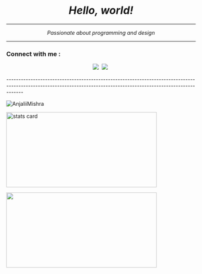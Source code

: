 <em>
  <h1 align="center">Hello, world!
</h1>
</em>

-------------------------------------------------------------------------------------------------------------------------------------------------------------------
 
</p>
<em>
<p align='center'>
  Passionate about programming and design</b> 
</p>
</em>

-------------------------------------------------------------------------------------------------------------------------------------------------------------------

### Connect with me :
<p align='center'>
  <a href="https://www.linkedin.com/in/anjali-mishra-386323281/"><img src="https://img.shields.io/badge/linkedin-%230077B5.svg?&style=for-the-badge&logo=linkedin&logoColor=white" /></a>&nbsp;
   <a href="https://www.instagram.com/anjali_listen"><img src="https://img.shields.io/badge/Instagram-E4405F?style=for-the-badge&logo=instagram&logoColor=white"/></a>&nbsp;
  </p>
-------------------------------------------------------------------------------------------------------------------------------------------------------------------

<p align="left"> <img src="https://komarev.com/ghpvc/?username=AnjaliiMishra&label=Profile%20views&color=0e75b6&style=flat" alt="AnjaliiMishra" /> </p>
<p>
<img align= "center" alt= "stats card" height="200px" width="400" src="https://streak-stats.demolab.com/?user=AnjaliiMishra&theme=react&hide_border=true&date_format=j%20M%5B%20Y%5D">


<p>
</p>
<img align= "center" height="200px" width="400" src="https://github-readme-stats.vercel.app/api/top-langs/?username=AnjaliiMishra&theme=react&layout=compact&hide_border=true" />
</p>
</p>

